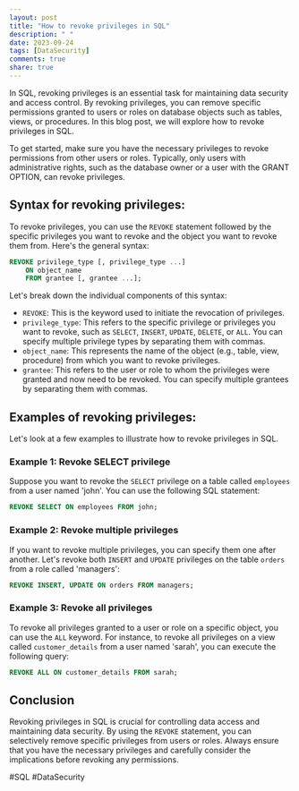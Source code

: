 ```yaml
---
layout: post
title: "How to revoke privileges in SQL"
description: " "
date: 2023-09-24
tags: [DataSecurity]
comments: true
share: true
---
```


In SQL, revoking privileges is an essential task for maintaining data security and access control. By revoking privileges, you can remove specific permissions granted to users or roles on database objects such as tables, views, or procedures. In this blog post, we will explore how to revoke privileges in SQL.

To get started, make sure you have the necessary privileges to revoke permissions from other users or roles. Typically, only users with administrative rights, such as the database owner or a user with the GRANT OPTION, can revoke privileges.

## Syntax for revoking privileges:

To revoke privileges, you can use the `REVOKE` statement followed by the specific privileges you want to revoke and the object you want to revoke them from. Here's the general syntax:

```sql
REVOKE privilege_type [, privilege_type ...]
    ON object_name
    FROM grantee [, grantee ...];
```

Let's break down the individual components of this syntax:

- `REVOKE`: This is the keyword used to initiate the revocation of privileges.
- `privilege_type`: This refers to the specific privilege or privileges you want to revoke, such as `SELECT`, `INSERT`, `UPDATE`, `DELETE`, or `ALL`. You can specify multiple privilege types by separating them with commas.
- `object_name`: This represents the name of the object (e.g., table, view, procedure) from which you want to revoke privileges.
- `grantee`: This refers to the user or role to whom the privileges were granted and now need to be revoked. You can specify multiple grantees by separating them with commas.

## Examples of revoking privileges:

Let's look at a few examples to illustrate how to revoke privileges in SQL.

### Example 1: Revoke SELECT privilege

Suppose you want to revoke the `SELECT` privilege on a table called `employees` from a user named 'john'. You can use the following SQL statement:

```sql
REVOKE SELECT ON employees FROM john;
```

### Example 2: Revoke multiple privileges

If you want to revoke multiple privileges, you can specify them one after another. Let's revoke both `INSERT` and `UPDATE` privileges on the table `orders` from a role called 'managers':

```sql
REVOKE INSERT, UPDATE ON orders FROM managers;
```

### Example 3: Revoke all privileges

To revoke all privileges granted to a user or role on a specific object, you can use the `ALL` keyword. For instance, to revoke all privileges on a view called `customer_details` from a user named 'sarah', you can execute the following query:

```sql
REVOKE ALL ON customer_details FROM sarah;
```

## Conclusion

Revoking privileges in SQL is crucial for controlling data access and maintaining data security. By using the `REVOKE` statement, you can selectively remove specific privileges from users or roles. Always ensure that you have the necessary privileges and carefully consider the implications before revoking any permissions.

#SQL #DataSecurity